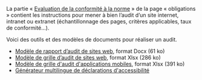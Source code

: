 La partie « [Evaluation de la conformité à la norme](../obligations.html#Évaluation-de-la-conformité-à-la-norme-de-référence) » de la page « obligations » contient les instructions pour mener à bien l’audit d’un site internet, intranet ou extranet (échantillonnage des pages, critères applicables, taux de conformité…). 

Voici des outils et des modèles de documents pour réaliser un audit.
* [Modèle de rapport d’audit de sites web](../raweb1/files/raweb1-lu-modele-rapport-audit.docx "Modèle de rapport d’audit de sites web, format Docx (61 ko)"), format Docx (61 ko)
* [Modèle de grille d’audit de sites web](../raweb1/files/raweb1-lu-modele-grille-audit.xlsx "Modèle de grille d’audit de sites web, format Xlsx (286 ko)"), format Xlsx (286 ko)
* [Modèle de grille d'audit d'applications mobiles](../files/modele-grille-audit-appli-mobiles.xlsx "Modèle de grille d'audit d'applications mobiles, format Xlsx (391 ko)"), format Xlsx (391 ko)
* [Générateur multilingue de déclarations d'accessibilité](./decla.html) 
